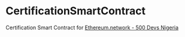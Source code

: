 # CertificationSmartContract
Certification Smart Contract for [Ethereum.network - 500 Devs Nigeria](https://nigeria.ethereum.network)
